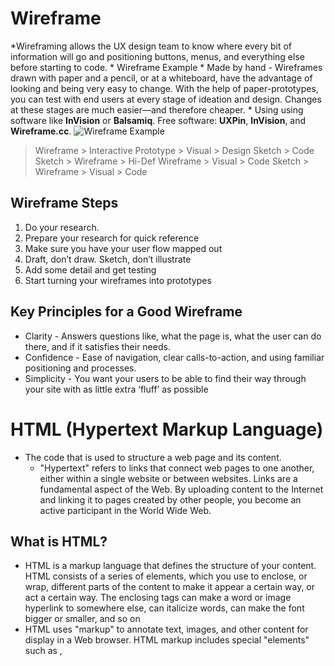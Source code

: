 # Wireframe
   *Wireframing allows the UX design team to know where every bit of information will go and positioning buttons, menus, and everything else before starting to code. 
      * Wireframe Example
      * Made by hand - Wireframes drawn with paper and a pencil, or at a whiteboard, have the advantage of looking and being very easy to change. With the help of paper-prototypes, you can test with end users at every stage of ideation and design. Changes at these stages are much easier—and therefore cheaper.
      * Using using software like **InVision** or **Balsamiq**. Free software: **UXPin**, **InVision**, and **Wireframe.cc**.
![Wireframe Example](https://careerfoundry.com/en/wp-content/uploads/old-blog-uploads/versions/xsamuel-student-wireframe---x----972-715x---.png.pagespeed.ic.eBpEWaqn7d.webp)

> Wireframe > Interactive Prototype > Visual > Design
> Sketch > Code
> Sketch > Wireframe > Hi-Def Wireframe > Visual > Code
> Sketch > Wireframe > Visual > Code

## Wireframe Steps
   1. Do your research.
   2. Prepare your research for quick reference
   3. Make sure you have your user flow mapped out
   4. Draft, don’t draw. Sketch, don’t illustrate
   5. Add some detail and get testing
   6. Start turning your wireframes into prototypes

## Key Principles for a Good Wireframe
   * Clarity - Answers questions like, what the page is, what the user can do there, and if it satisfies their needs. 
   * Confidence - Ease of navigation, clear calls-to-action, and using familiar positioning and processes.
   * Simplicity - You want your users to be able to find their way through your site with as little extra ‘fluff’ as possible

# HTML (**H**yper**t**ext **M**arkup **L**anguage)
   * The code that is used to structure a web page and its content. 
      * "Hypertext" refers to links that connect web pages to one another, either within a single website or between websites. Links are a fundamental aspect of the Web. By uploading content to the Internet and linking it to pages created by other people, you become an active participant in the World Wide Web.
## What is HTML? 
   * HTML is a markup language that defines the structure of your content. HTML consists of a series of elements, which you use to enclose, or wrap, different parts of the content to make it appear a certain way, or act a certain way. The enclosing tags can make a word or image hyperlink to somewhere else, can italicize words, can make the font bigger or smaller, and so on
   * HTML uses "markup" to annotate text, images, and other content for display in a Web browser. HTML markup includes special "elements" such as <head>, <title>, <body>, <header>, <footer>, <article>, <section>, <p>, <div>, <span>, <img>, <aside>, <audio>, <canvas>, <datalist>, <details>, <embed>, <nav>, <output>, <progress>, <video>, <ul>, <ol>, <li> and many others.
    
### HMTL Basics
    * An HTML element is set off from other text in a document by "tags", which consist of the element name surrounded by "<" and ">".  The name of an element inside a tag is case insensitive. That is, it can be written in uppercase, lowercase, or a mixture. For example, the <title> tag can be written as <Title>, <TITLE>, or in any other way.
        * The opening tag: This consists of the name of the element, wrapped in opening and closing angle brackets. This states where the element begins or starts to take effect.
        * The closing tag: This is the same as the opening tag, except that it includes a forward slash before the element name. This states where the element ends; <p> </p> Failing to add a closing tag is one of the standard beginner errors and can lead to strange results.
        * The content: This is the content of the element.
        * The element: The opening tag, the closing tag, and the content together comprise the element.
            * **Elements can also have attributes** and should have the following:
                * A space between it and the element name (or the previous attribute, if the element already has one or more attributes).
                * The attribute name followed by an equal sign.
                * The attribute value wrapped by opening and closing quotation marks. 

## Anatomy of an HTML document
* Example:
```
<!DOCTYPE html>
<html>
  <head>
    <meta charset="utf-8">
    <title>My test page</title>
  </head>
  <body>
    <img src="images/firefox-icon.png" alt="My test image">
  </body>
</html>
```

    * <!DOCTYPE html> — doctype. Needed to make your document behave correctly. 
    * <html></html> — the <html> element. This element wraps all the content on the entire page and is sometimes known as the root element.
    * <head></head> — the <head> element. This element acts as a container for all the stuff you want to include on the HTML page that isn't the content you are showing to your page's viewers. This includes things like keywords and a page description that you want to appear in search results, CSS to style our content, character set declarations, and more.
    * <meta charset="utf-8"> — This element sets the character set your document should use to UTF-8 which includes most characters from the vast majority of written languages. Essentially, it can now handle any textual content you might put on it. There is no reason not to set this and it can help avoid some problems later on.
    * <title></title> — the <title> element. This sets the title of your page, which is the title that appears in the browser tab the page is loaded in. It is also used to describe the page when you bookmark/favorite it.
    * <body></body> — the <body> element. This contains all the content that you want to show to web users when they visit your page, whether that's text, images, videos, games, playable audio tracks, or whatever else.

#### Headings
    * Heading elements allow you to specify that certain parts of your content are headings — or subheadings. In the same way that a book has the main title, chapter titles, and subtitles, an HTML document can too. HTML contains 6 heading levels, <h1>–<h6>, although you'll commonly only use 3 to 4 at most:
        * <h1>My main title</h1>
        * <h2>My top level heading</h2>
        * <h3>My subheading</h3>
        * <h4>My sub-subheading</h4>

### Lists
    1. Unordered lists are for lists where the order of the items doesn't matter, such as a shopping list. These are wrapped in a <ul> element.
    2. Ordered lists are for lists where the order of the items does matter, such as a recipe. These are wrapped in an <ol> element.
Example: 
```
<p>At Mozilla, we’re a global community of</p>

<ul>
  <li>technologists</li>
  <li>thinkers</li>
  <li>builders</li>
</ul>

<p>working together ... </p>
```
### Links
    *  To add a link, we need to use a simple element — <a> — "a" being the short form for "anchor". To make text within your paragraph into a link, follow these steps:
Example: `<a href="link">text</a> <a href="https://youtube.com">YouTube</a>`

# Semantics
    * In programming, Semantics refers to the meaning of a piece of code — for example "what effect does running that line of JavaScript have?", or "what purpose or role does that HTML element have" (rather than "what does it look like?".)
## Semantics in JavaScript
    * In JavaScript, consider a function that takes a string parameter, and returns an <li> element with that string as its textContent. Would you need to look at the code to understand what the function did if it was called build('Peach'), or createLiWithContent('Peach')?
## Semantics in CSS
    * In CSS, consider styling a list with li elements representing different types of fruits. Would you know what part of the DOM is being selected with div > ul > li, or .fruits__item?
## Semantics in HTML
    * In HTML, for example, the <h1> element is a semantic element, which gives the text it wraps around the role (or meaning) of "a top level heading on your page." HTML should be coded to represent the data that will be populated and not based on its default presentation styling. Presentation (how it should look), is the sole responsibility of CSS.
### Benefits from Writing Semantic Markup
    *Search engines will consider its contents as important keywords to influence the page's search rankings.
    * Screen readers can use it as a signpost to help visually impaired users navigate a page.
    * Finding blocks of meaningful code is significantly easier than searching through endless divs with or without semantic or namespaced classes.
    * Suggests to the developer the type of data that will be populated.
    * Semantic naming mirrors proper custom element/component naming.
## Semantic elements
    * These are *some* of the roughly 100 semantic elements available: 
        *<article>
        *<aside>
        *<details>
        *<figcaption>
        *<figure>
        *<footer>
        *<header>
        *<main>
        *<mark>
        *<nav>
        *<section>
        *<summary>
        *<time>
